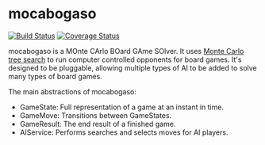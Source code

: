 # mocabogaso

[![Build Status](https://travis-ci.org/sandorw/mocabogaso.svg?branch=develop)](https://travis-ci.org/sandorw/mocabogaso)
[![Coverage Status](https://coveralls.io/repos/sandorw/mocabogaso/badge.svg?branch=develop&service=github)](https://coveralls.io/github/sandorw/mocabogaso?branch=develop)

mocabogaso is a MOnte CArlo BOard GAme SOlver. It uses [Monte Carlo tree search](https://en.wikipedia.org/wiki/Monte_Carlo_tree_search) to run computer controlled opponents for board games. It's designed to be pluggable, allowing multiple types of AI to be added to solve many types of board games.

The main abstractions of mocabogaso:
 - GameState: Full representation of a game at an instant in time.
 - GameMove: Transitions between GameStates.
 - GameResult: The end result of a finished game.
 - AIService: Performs searches and selects moves for AI players.
 
